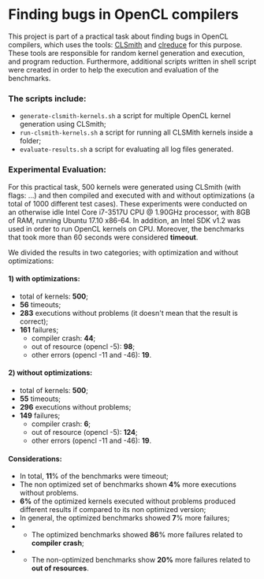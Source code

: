 # Finding bugs in OpenCL compilers

This project is part of a practical task about finding bugs in OpenCL compilers, which uses the tools: [CLSmith](https://github.com/ChrisLidbury/CLSmith) and [clreduce](https://github.com/mpflanzer/clreduce) for this purpose. These tools are responsible for random kernel generation and execution, and program reduction. Furthermore, additional scripts written in shell script were created in order to help the execution and evaluation of the benchmarks.

### The scripts include:

* `generate-clsmith-kernels.sh` a script for multiple OpenCL kernel generation using CLSmith;
* `run-clsmith-kernels.sh` a script for running all CLSMith kernels inside a folder;
* `evaluate-results.sh` a script for evaluating all log files generated.

### Experimental Evaluation:

For this practical task, 500 kernels were generated using CLSmith (with flags: ...) and then compiled and executed with and without optimizations (a total of 1000 different test cases). These experiments were conducted on an otherwise idle Intel Core i7-3517U CPU @ 1.90GHz processor, with 8GB of RAM, running Ubuntu 17.10 x86-64. In addition, an Intel SDK v1.2 was used in order to run OpenCL kernels on CPU. Moreover, the benchmarks that took more than 60 seconds were considered **timeout**.

We divided the results in two categories; with optimization and without optimizations:

#### 1) with optimizations:

* total of kernels: **500**;
* **56** timeouts;
* **283** executions without problems (it doesn't mean that the result is correct);
* **161** failures;
  * compiler crash: **44**;
  * out of resource (opencl -5): **98**;
  * other errors (opencl -11 and -46): **19**.

#### 2) without optimizations:

* total of kernels: **500**;
* **55** timeouts;
* **296** executions without problems;
* **149** failures;
  * compiler crash: **6**;
  * out of resource (opencl -5): **124**;
  * other errors (opencl -11 and -46): **19**.

#### Considerations:

* In total, **11**% of the benchmarks were timeout;
* The non optimized set of benchmarks shown **4%** more executions without problems.
* **6%** of the optimized kernels executed without problems produced different results if compared to its non optimized version;
* In general, the optimized benchmarks showed **7**% more failures;
* * The optimized benchmarks showed **86**% more failures related to **compiler crash**;
* * The non-optimized benchmarks show **20%** more failures related to **out of resources**.




